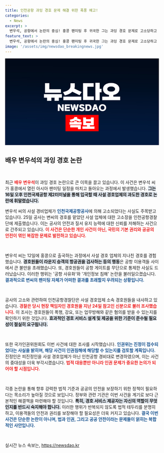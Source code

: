 ```yaml
---
title: 인천공항 과잉 경호 문제 해결 위한 폭풍 예고!
categories:
  - News
excerpt: >
  변우석, 공항에서 논란의 중심! 홍콩 팬미팅 후 귀국한 그는 과잉 경호 문제로 고소당하고 인권위 조사까지 불려나갔다. 그의 사생활은 안전한가? 클릭해서 진실을 확인하세요!
feature_text: >
  변우석, 공항에서 논란의 중심! 홍콩 팬미팅 후 귀국한 그는 과잉 경호 문제로 고소당하고 인권위 조사까지 불려나갔다. 그의 사생활은 안전한가? 클릭해서 진실을 확인하세요!
image: '/assets/img/newsdao_breakingnews.jpg'
---
```


<p><img src="/assets/img/newsdao_breakingnews.jpg" alt="bookingtag 속보" /></p>

<h2 data-ke-size="size26">배우 변우석의 과잉 경호 논란</h2>

<p data-ke-size="size16">&nbsp;</p>

<p>최근 <b><span style="color: #ee2323;">배우 변우석</span></b>이 과잉 경호 논란으로 큰 이목을 끌고 있습니다. 이 사건은 변우석 씨가 홍콩에서 열린 아시아 팬미팅 일정을 마치고 돌아오는 과정에서 발생했습니다. <b><span style="background-color: #21538527;">그는 16일 오후 인천국제공항 제2터미널을 통해 입국할 때 사설 경호업체의 과도한 경호로 논란에 휘말렸습니다.</span></b> </p>

<p>변우석 씨의 사설 경비업체가 <b><span style="color: #1a5490;">인천국제공항공사</span></b>에 의해 고소되었다는 사실도 주목받고 있습니다. 25일 공사는 변씨의 경호를 맡았던 사설 업체에 대한 고소장을 인천공항경찰단에 제출했습니다. 이는 공사의 안전과 질서 유지 능력에 대한 신뢰를 저해하는 사건으로 간주되고 있습니다. <b><span style="color: #ee2323;">이 사건은 단순한 개인 사건이 아닌, 국민의 기본 권리와 공공의 안전이 엮인 복잡한 문제로 발전하고 있습니다.</span></b></p>

<p data-ke-size="size16">&nbsp;</p>

<p>변우석 씨는 12일에 홍콩으로 출국하는 과정에서 사설 경호 업체의 지나친 경호를 경험했습니다. <b><span style="background-color: #21538527;">경호원들이 라운지 승객의 항공권을 검사하는 등의 행동</span></b>은 공항 이용객들 사이에서 큰 불만을 초래했습니다. 또, 경호원들이 공항 게이트를 무단으로 통제한 사실도 드러났습니다. 이러한 행위는 '공항 사유화'와 '개인정보 침해' 논란을 불러일으켰습니다. <b><span style="color: #1a5490;">결과적으로 변씨의 팬미팅 자체가 어떠한 결과를 초래할지 우려되는 상황입니다.</span></b></p>

<p data-ke-size="size16">&nbsp;</p>

<p>공사의 고소와 관련하여 인천공항경찰단은 사설 경호업체 소속 경호원들을 내사하고 있습니다. <b><span style="color: #ee2323;">경찰은 당시 현장 책임자인 경호원을 지난 24일 참고인 신분으로 불러 조사했습니다.</span></b> 이 조사는 경호원들이 폭행, 강요, 또는 업무방해와 같은 혐의를 받을 수 있는지를 확인하기 위한 것입니다. <b><span style="background-color: #21538527;">효과적인 경호 서비스 설계 및 제공을 위한 기준이 준수될 필요성이 절실히 요구됩니다.</span></b></p>

<p data-ke-size="size16">&nbsp;</p>

<p>또한 국가인권위원회도 이번 사건에 대한 조사를 시작했습니다. <b><span style="color: #1a5490;">인권위는 진정이 접수되었다는 사실을 밝히며, 해당 사건이 인권침해에 해당할 수 있는지를 검토할 계획입니다.</span></b> 진정인은 피진정인을 사설 경호업체가 아닌 인천공항 경비대로 변경하였으며, 이는 사건의 중대성을 더욱 부각시켰습니다. <b><span style="color: #ee2323;">법적 대응뿐만 아니라 인권 문제가 중요한 논의가 되어야 할 시점입니다.</span></b></p>

<p data-ke-size="size16">&nbsp;</p>

<p>각종 논란을 통해 향후 강력한 법적 기준과 공공의 안전을 보장하기 위한 정책이 필요하다는 목소리가 높아질 것으로 보입니다. 정부와 관련 기관은 이번 사건을 계기로 보다 근본적인 해결책을 마련해야 할 것입니다. <b><span style="background-color: #21538527;">특히, 경호 서비스 제공자는 자신의 역할이 무엇인지를 반드시 숙지해야 합니다.</span></b> 이러한 행위가 반복되지 않도록 법적 테두리를 분명히 하고, 이용객들의 안전과 권리를 보장해야 할 필요성은 더욱 커지고 있습니다. <b><span style="color: #1a5490;">결국 이번 사건은 단순한 논란이 아니며, 법과 인권, 그리고 공공 안전이라는 문제들이 얽히는 복합적인 사안입니다.</span></b></p>

<p data-ke-size="size16">&nbsp;</p>
실시간 뉴스 속보는, <a href="https://newsdao.kr" rel="dofollow">https://newsdao.kr</a>


